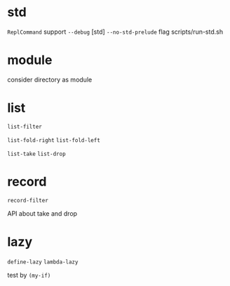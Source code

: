 # std

`ReplCommand` support `--debug`
[std] `--no-std-prelude` flag
scripts/run-std.sh

# module

consider directory as module

# list

`list-filter`

`list-fold-right`
`list-fold-left`

`list-take`
`list-drop`

# record

`record-filter`

API about take and drop

# lazy

`define-lazy`
`lambda-lazy`

test by `(my-if)`
